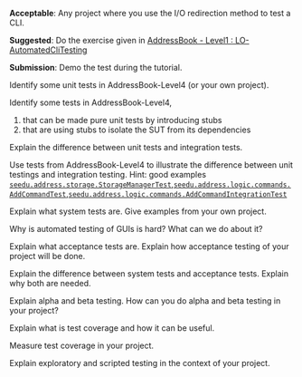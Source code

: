 <div id="introduction_what">
  <include src="../../book/testing/introduction/what/q-essay-relateConcepts.md" />
</div>


<div id="testingTypes_regressionTesting_what">
  <include src="../../book/testing/testingTypes/regressionTesting/what/q-essay-explain.md" />
</div>


<div id="testAutomation_testingTextUis">

**Acceptable**: Any project where you use the I/O redirection method to test a CLI.

**Suggested**: Do the exercise given in [AddressBook - Level1 : LO-AutomatedCliTesting]({{module_org}}/addressbook-level1#automate-cli-testing-lo-automatedclitesting) 

**Submission**: Demo the test during the tutorial.
</div>


<div id="testingTypes_developerTesting_why">

<include src="../../book/testing/testingTypes/developerTesting/why/q-essay-why.md" />

</div>


<div id="testingTypes_unitTesting_what">

Identify some unit tests in AddressBook-Level4 (or your own project).

</div>


<div id="testingTypes_unitTesting_stubs">

Identify some tests in AddressBook-Level4,
1. that can be made pure unit tests by introducing stubs
2. that are using stubs to isolate the SUT from its dependencies

</div>


<div id="testingTypes_integrationTesting_what">

Explain the difference between unit tests and integration tests. 

</div>


<div id="testingTypes_integrationTesting_how">

Use tests from AddressBook-Level4 to illustrate the difference between unit testings and integration testing. Hint: good examples [`seedu.address.storage.StorageManagerTest`]({{module_org}}/addressbook-level4/blob/master/src/test/java/seedu/address/storage/StorageManagerTest.java),[`seedu.address.logic.commands.AddCommandTest`]({{module_org}}/addressbook-level4/blob/master/src/test/java/seedu/address/logic/commands/AddCommandTest.java),[`seedu.address.logic.commands.AddCommandIntegrationTest`]({{module_org}}/addressbook-level4/blob/master/src/test/java/seedu/address/logic/commands/AddCommandIntegrationTest.java) 

</div>


<div id="testingTypes_systemTesting_what">

Explain what system tests are. Give examples from your own project.

</div>


<div id="testAutomation_testingGuis">

Why is automated testing of GUIs is hard? What can we do about it?

</div>


<div id="testingTypes_acceptanceTesting_what">

Explain what acceptance tests are. Explain how acceptance testing of your project will be done. 

</div>


<div id="testingTypes_acceptanceTesting_acceptanceVsSystemTesting">

Explain the difference between system tests and acceptance tests. Explain why both are needed.

</div>


<div id="testingTypes_alphaBetaTesting_what">

Explain alpha and beta testing. How can you do alpha and beta testing in your project?

</div>


<div id="testCoverage_what">

Explain what is test coverage and how it can be useful.

</div>


<div id="testCoverage_how">

Measure test coverage in your project.

</div>


<div id="testingTypes_exploratoryVsScriptedTesting_what">

Explain exploratory and scripted testing in the context of your project.

</div>
